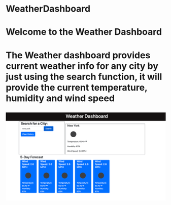 # WeatherDashboard
<h1>Welcome to the Weather Dashboard<h1>
<p>The Weather dashboard provides current weather info for any city by just using the search function, it will provide the current temperature, humidity and wind speed<p>
<img src="./Screen%20Shot%202020-09-15%20at%2011.39.55%20PM.png">

